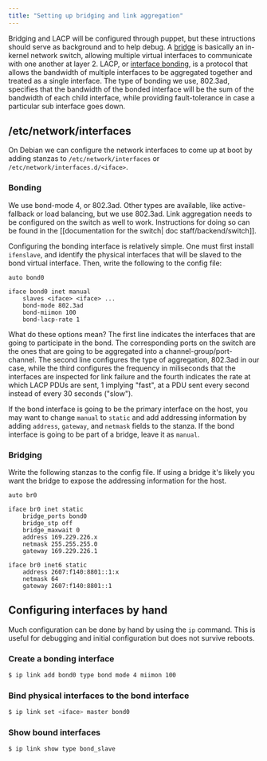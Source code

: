 ```yaml
---
title: "Setting up bridging and link aggregation"
---
```


Bridging and LACP will be configured through puppet, but these
intructions should serve as background and to help debug. A
[bridge][linux-wiki-bridge] is basically an in-kernel network switch,
allowing multiple virtual interfaces to communicate with one another
at layer 2. LACP, or [interface bonding][linux-wiki-bonding], is a
protocol that allows the bandwidth of multiple interfaces to be
aggregated together and treated as a single interface.  The type of
bonding we use, 802.3ad, specifies that the bandwidth of the bonded
interface will be the sum of the bandwidth of each child interface,
while providing fault-tolerance in case a particular sub interface
goes down.

## /etc/network/interfaces

On Debian we can configure the network interfaces to come up at boot by adding
stanzas to `/etc/network/interfaces` or `/etc/network/interfaces.d/<iface>`.

### Bonding

We use bond-mode 4, or 802.3ad. Other types are available, like active-fallback or load balancing,
but we use 802.3ad. Link aggregation needs to be configured on the switch as well to work. Instructions
for doing so can be found in the [[documentation for the switch| doc staff/backend/switch]].

Configuring the bonding interface is relatively simple. One must first install `ifenslave`, and
identify the physical interfaces that will be slaved to the bond virtual interface. Then, write
the following to the config file:

```
auto bond0

iface bond0 inet manual
    slaves <iface> <iface> ...
    bond-mode 802.3ad
    bond-miimon 100
    bond-lacp-rate 1
```

What do these options mean? The first line indicates the interfaces that are going to participate
in the bond. The corresponding ports on the switch are the ones that are going to be aggregated
into a channel-group/port-channel. The second line configures the type of aggregation, 802.3ad
in our case, while the third configures the frequency in miliseconds that the interfaces are
inspected for link failure and the fourth indicates the rate at which LACP PDUs are sent, 1
implying "fast", at a PDU sent every second instead of every 30 seconds ("slow").

If the bond interface is going to be the primary interface on the host, you may want to change
`manual` to `static` and add addressing information by adding `address`, `gateway`, and `netmask`
fields to the stanza. If the bond interface is going to be part of a bridge, leave it as `manual`.


### Bridging

Write the following stanzas to the config file. If using a bridge it's likely you want
the bridge to expose the addressing information for the host.

```
auto br0

iface br0 inet static
    bridge_ports bond0
    bridge_stp off
    bridge_maxwait 0
    address 169.229.226.x
    netmask 255.255.255.0
    gateway 169.229.226.1

iface br0 inet6 static
    address 2607:f140:8801::1:x
    netmask 64
    gateway 2607:f140:8801::1
```

## Configuring interfaces by hand

Much configuration can be done by hand by using the `ip` command. This is useful
for debugging and initial configuration but does not survive reboots.

### Create a bonding interface

```bash
$ ip link add bond0 type bond mode 4 miimon 100
```

### Bind physical interfaces to the bond interface

```bash
$ ip link set <iface> master bond0
```

### Show bound interfaces

```bash
$ ip link show type bond_slave
```

[linux-wiki-bonding]: https://wiki.linuxfoundation.org/networking/bonding
[linux-wiki-bridge]: https://wiki.linuxfoundation.org/networking/bridge
